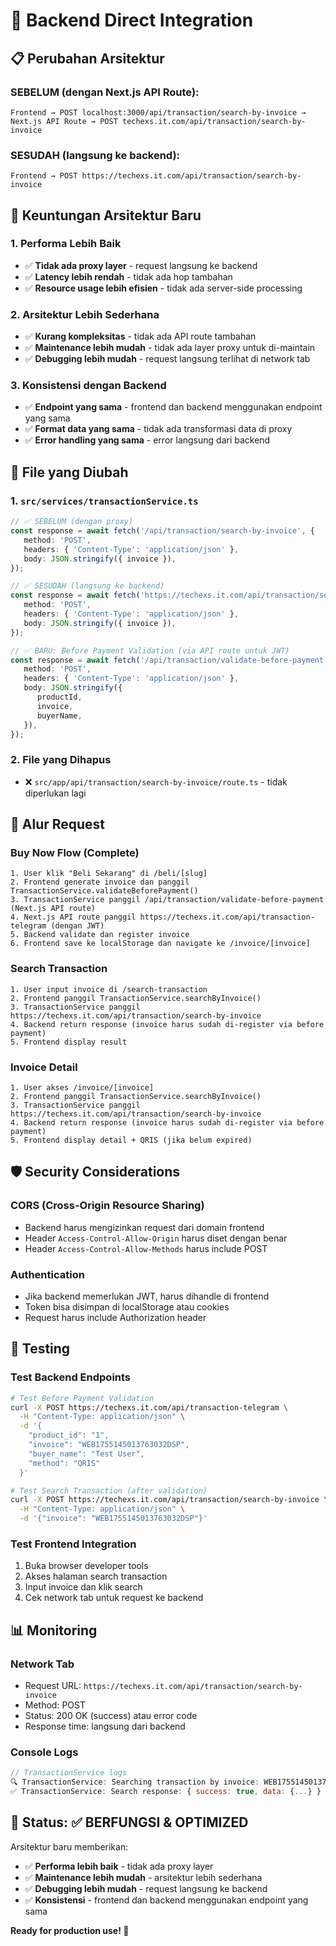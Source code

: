 # 🔗 Backend Direct Integration

## 📋 **Perubahan Arsitektur**

### **SEBELUM (dengan Next.js API Route):**

```
Frontend → POST localhost:3000/api/transaction/search-by-invoice → Next.js API Route → POST techexs.it.com/api/transaction/search-by-invoice
```

### **SESUDAH (langsung ke backend):**

```
Frontend → POST https://techexs.it.com/api/transaction/search-by-invoice
```

## 🎯 **Keuntungan Arsitektur Baru**

### **1. Performa Lebih Baik**

-  ✅ **Tidak ada proxy layer** - request langsung ke backend
-  ✅ **Latency lebih rendah** - tidak ada hop tambahan
-  ✅ **Resource usage lebih efisien** - tidak ada server-side processing

### **2. Arsitektur Lebih Sederhana**

-  ✅ **Kurang kompleksitas** - tidak ada API route tambahan
-  ✅ **Maintenance lebih mudah** - tidak ada layer proxy untuk di-maintain
-  ✅ **Debugging lebih mudah** - request langsung terlihat di network tab

### **3. Konsistensi dengan Backend**

-  ✅ **Endpoint yang sama** - frontend dan backend menggunakan endpoint yang sama
-  ✅ **Format data yang sama** - tidak ada transformasi data di proxy
-  ✅ **Error handling yang sama** - error langsung dari backend

## 📁 **File yang Diubah**

### **1. `src/services/transactionService.ts`**

```typescript
// ✅ SEBELUM (dengan proxy)
const response = await fetch('/api/transaction/search-by-invoice', {
   method: 'POST',
   headers: { 'Content-Type': 'application/json' },
   body: JSON.stringify({ invoice }),
});

// ✅ SESUDAH (langsung ke backend)
const response = await fetch('https://techexs.it.com/api/transaction/search-by-invoice', {
   method: 'POST',
   headers: { 'Content-Type': 'application/json' },
   body: JSON.stringify({ invoice }),
});

// ✅ BARU: Before Payment Validation (via API route untuk JWT)
const response = await fetch('/api/transaction/validate-before-payment', {
   method: 'POST',
   headers: { 'Content-Type': 'application/json' },
   body: JSON.stringify({
      productId,
      invoice,
      buyerName,
   }),
});
```

### **2. File yang Dihapus**

-  ❌ `src/app/api/transaction/search-by-invoice/route.ts` - tidak diperlukan lagi

## 🔄 **Alur Request**

### **Buy Now Flow (Complete)**

```
1. User klik "Beli Sekarang" di /beli/[slug]
2. Frontend generate invoice dan panggil TransactionService.validateBeforePayment()
3. TransactionService panggil /api/transaction/validate-before-payment (Next.js API route)
4. Next.js API route panggil https://techexs.it.com/api/transaction-telegram (dengan JWT)
5. Backend validate dan register invoice
6. Frontend save ke localStorage dan navigate ke /invoice/[invoice]
```

### **Search Transaction**

```
1. User input invoice di /search-transaction
2. Frontend panggil TransactionService.searchByInvoice()
3. TransactionService panggil https://techexs.it.com/api/transaction/search-by-invoice
4. Backend return response (invoice harus sudah di-register via before payment)
5. Frontend display result
```

### **Invoice Detail**

```
1. User akses /invoice/[invoice]
2. Frontend panggil TransactionService.searchByInvoice()
3. TransactionService panggil https://techexs.it.com/api/transaction/search-by-invoice
4. Backend return response (invoice harus sudah di-register via before payment)
5. Frontend display detail + QRIS (jika belum expired)
```

## 🛡️ **Security Considerations**

### **CORS (Cross-Origin Resource Sharing)**

-  Backend harus mengizinkan request dari domain frontend
-  Header `Access-Control-Allow-Origin` harus diset dengan benar
-  Header `Access-Control-Allow-Methods` harus include POST

### **Authentication**

-  Jika backend memerlukan JWT, harus dihandle di frontend
-  Token bisa disimpan di localStorage atau cookies
-  Request harus include Authorization header

## 🧪 **Testing**

### **Test Backend Endpoints**

```bash
# Test Before Payment Validation
curl -X POST https://techexs.it.com/api/transaction-telegram \
  -H "Content-Type: application/json" \
  -d '{
    "product_id": "1",
    "invoice": "WEB1755145013763032DSP",
    "buyer_name": "Test User",
    "method": "QRIS"
  }'

# Test Search Transaction (after validation)
curl -X POST https://techexs.it.com/api/transaction/search-by-invoice \
  -H "Content-Type: application/json" \
  -d '{"invoice": "WEB1755145013763032DSP"}'
```

### **Test Frontend Integration**

1. Buka browser developer tools
2. Akses halaman search transaction
3. Input invoice dan klik search
4. Cek network tab untuk request ke backend

## 📊 **Monitoring**

### **Network Tab**

-  Request URL: `https://techexs.it.com/api/transaction/search-by-invoice`
-  Method: POST
-  Status: 200 OK (success) atau error code
-  Response time: langsung dari backend

### **Console Logs**

```javascript
// TransactionService logs
🔍 TransactionService: Searching transaction by invoice: WEB1755145013763032DSP
✅ TransactionService: Search response: { success: true, data: {...} }
```

## 🎉 **Status: ✅ BERFUNGSI & OPTIMIZED**

Arsitektur baru memberikan:

-  ✅ **Performa lebih baik** - tidak ada proxy layer
-  ✅ **Maintenance lebih mudah** - arsitektur lebih sederhana
-  ✅ **Debugging lebih mudah** - request langsung ke backend
-  ✅ **Konsistensi** - frontend dan backend menggunakan endpoint yang sama

**Ready for production use! 🚀**
